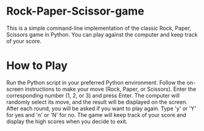 # Rock-Paper-Scissor-game
This is a simple command-line implementation of the classic Rock, Paper, Scissors game in Python. You can play against the computer and keep track of your score.
# How to Play

Run the Python script in your preferred Python environment.
Follow the on-screen instructions to make your move (Rock, Paper, or Scissors). Enter the corresponding number (1, 2, or 3) and press Enter.
The computer will randomly select its move, and the result will be displayed on the screen.
After each round, you will be asked if you want to play again. Type 'y' or 'Y' for yes and 'n' or 'N' for no.
The game will keep track of your score and display the high scores when you decide to exit.
